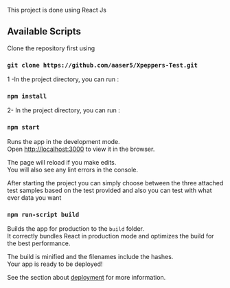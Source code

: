 This project is done using React Js
## Available Scripts

Clone the repository first using 
### `git clone https://github.com/aaser5/Xpeppers-Test.git `

1 -In the project directory, you can run :

### `npm install`

2- In the project directory, you can run :
### `npm start`

Runs the app in the development mode.<br />
Open [http://localhost:3000](http://localhost:3000) to view it in the browser.

The page will reload if you make edits.<br />
You will also see any lint errors in the console.

After starting the project you can simply choose between the three attached test samples based on the test provided and also you can test with what ever data you want 

### `npm run-script build`

Builds the app for production to the `build` folder.<br />
It correctly bundles React in production mode and optimizes the build for the best performance.

The build is minified and the filenames include the hashes.<br />
Your app is ready to be deployed!

See the section about [deployment](https://facebook.github.io/create-react-app/docs/deployment) for more information.

